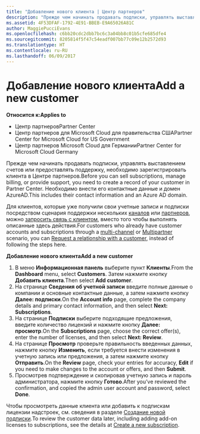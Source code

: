 ```yaml
---
title: "Добавление нового клиента | Центр партнеров"
description: "Прежде чем начинать продавать подписки, управлять выставлением счетов или предоставлять поддержку, необходимо зарегистрировать клиента в Центре партнеров. Необходимо внести его контактные данные и домен AzureAD."
ms.assetid: 4F53DFAF-1792-4E91-BBEB-E9A65026A81C
author: MaggiePucciEvans
ms.openlocfilehash: c6bb20cdc2dbb7bc6c3a04bb8c01b5cfe685dfe4
ms.sourcegitcommit: 8205814f5f47c54eadf007bb77c09e12b2572d93
ms.translationtype: HT
ms.contentlocale: ru-RU
ms.lasthandoff: 06/09/2017
---
```

# <a name="add-a-new-customer"></a><span data-ttu-id="0b843-104">Добавление нового клиента</span><span class="sxs-lookup"><span data-stu-id="0b843-104">Add a new customer</span></span>

**<span data-ttu-id="0b843-105">Относится к:</span><span class="sxs-lookup"><span data-stu-id="0b843-105">Applies to</span></span>**

-  <span data-ttu-id="0b843-106">Центр партнеров</span><span class="sxs-lookup"><span data-stu-id="0b843-106">Partner Center</span></span>
-  <span data-ttu-id="0b843-107">Центр партнеров для Microsoft Cloud для правительства США</span><span class="sxs-lookup"><span data-stu-id="0b843-107">Partner Center for Microsoft Cloud for US Government</span></span>
-  <span data-ttu-id="0b843-108">Центр партнеров Microsoft Cloud для Германии</span><span class="sxs-lookup"><span data-stu-id="0b843-108">Partner Center for Microsoft Cloud Germany</span></span>


<span data-ttu-id="0b843-109">Прежде чем начинать продавать подписки, управлять выставлением счетов или предоставлять поддержку, необходимо зарегистрировать клиента в Центре партнеров.</span><span class="sxs-lookup"><span data-stu-id="0b843-109">Before you can sell subscriptions, manage billing, or provide support, you need to create a record of your customer in Partner Center.</span></span> <span data-ttu-id="0b843-110">Необходимо внести его контактные данные и домен AzureAD.</span><span class="sxs-lookup"><span data-stu-id="0b843-110">This includes their contact information and an Azure AD domain.</span></span>

<span data-ttu-id="0b843-111">Для клиентов, которые уже получили свои учетные записи и подписки посредством сценария поддержки нескольких [каналов](multichannel.md) или [партнеров](multipartner.md), можно [запросить связь с клиентом](request-a-relationship-with-a-customer.md), вместо того чтобы выполнять описанные здесь действия.</span><span class="sxs-lookup"><span data-stu-id="0b843-111">For customers who already have customer accounts and subscriptions through a [multi-channel](multichannel.md) or [Multipartner](multipartner.md) scenario, you can [Request a relationship with a customer](request-a-relationship-with-a-customer.md), instead of following the steps here.</span></span>

**<span data-ttu-id="0b843-112">Добавление нового клиента</span><span class="sxs-lookup"><span data-stu-id="0b843-112">Add a new customer</span></span>**

1.  <span data-ttu-id="0b843-113">В меню **Информационная панель** выберите пункт **Клиенты**.</span><span class="sxs-lookup"><span data-stu-id="0b843-113">From the **Dashboard** menu, select **Customers**.</span></span> <span data-ttu-id="0b843-114">Затем нажмите кнопку **Добавить клиента**.</span><span class="sxs-lookup"><span data-stu-id="0b843-114">Then select **Add customer**.</span></span>
2.  <span data-ttu-id="0b843-115">На странице **Сведения об учетной записи** введите полные данные о компании и основные контактные данные, а затем нажмите кнопку **Далее: подписки**.</span><span class="sxs-lookup"><span data-stu-id="0b843-115">On the **Account info** page, complete the company details and primary contact information, and then select **Next: Subscriptions**.</span></span>
3.  <span data-ttu-id="0b843-116">На странице **Подписки** выберите подходящие предложения, введите количество лицензий и нажмите кнопку **Далее: просмотр**.</span><span class="sxs-lookup"><span data-stu-id="0b843-116">On the **Subscriptions** page, choose the correct offer(s), enter the number of licenses, and then select **Next: Review**.</span></span>
4.  <span data-ttu-id="0b843-117">На странице **Просмотр** проверьте правильность введенных данных, нажмите кнопку **Изменить**, если требуется внести изменения в учетную запись или предложения, а затем нажмите кнопку **Отправить**.</span><span class="sxs-lookup"><span data-stu-id="0b843-117">On the **Review** page, check your entries for accuracy, **Edit** if you need to make changes to the account or offers, and then **Submit**.</span></span>
5.  <span data-ttu-id="0b843-118">Просмотрев подтверждение и скопировав учетную запись и пароль администратора, нажмите кнопку **Готово**.</span><span class="sxs-lookup"><span data-stu-id="0b843-118">After you’ve reviewed the confirmation, and copied the admin user account and password, select **Done**.</span></span>

<span data-ttu-id="0b843-119">Чтобы просмотреть данные клиента или добавить к подпискам лицензии надстроек, см. сведения в разделе [Создание новой подписки](create-a-new-subscription.md).</span><span class="sxs-lookup"><span data-stu-id="0b843-119">To review the customer data later, including adding add-on licenses to subscriptions, see the details at [Create a new subscription](create-a-new-subscription.md).</span></span>

 

 




